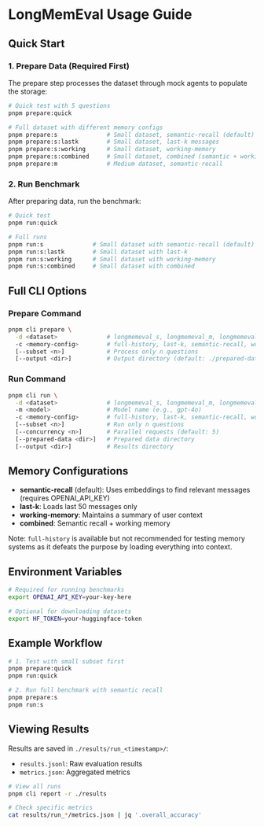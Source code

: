 # LongMemEval Usage Guide

## Quick Start

### 1. Prepare Data (Required First)

The prepare step processes the dataset through mock agents to populate the storage:

```bash
# Quick test with 5 questions
pnpm prepare:quick

# Full dataset with different memory configs
pnpm prepare:s              # Small dataset, semantic-recall (default)
pnpm prepare:s:lastk        # Small dataset, last-k messages
pnpm prepare:s:working      # Small dataset, working-memory
pnpm prepare:s:combined     # Small dataset, combined (semantic + working memory)
pnpm prepare:m              # Medium dataset, semantic-recall
```

### 2. Run Benchmark

After preparing data, run the benchmark:

```bash
# Quick test
pnpm run:quick

# Full runs
pnpm run:s              # Small dataset with semantic-recall (default)
pnpm run:s:lastk        # Small dataset with last-k
pnpm run:s:working      # Small dataset with working-memory
pnpm run:s:combined     # Small dataset with combined
```

## Full CLI Options

### Prepare Command

```bash
pnpm cli prepare \
  -d <dataset>              # longmemeval_s, longmemeval_m, longmemeval_oracle
  -c <memory-config>        # full-history, last-k, semantic-recall, working-memory, combined
  [--subset <n>]            # Process only n questions
  [--output <dir>]          # Output directory (default: ./prepared-data)
```

### Run Command

```bash
pnpm cli run \
  -d <dataset>              # longmemeval_s, longmemeval_m, longmemeval_oracle
  -m <model>                # Model name (e.g., gpt-4o)
  -c <memory-config>        # full-history, last-k, semantic-recall, working-memory, combined
  [--subset <n>]            # Run only n questions
  [--concurrency <n>]       # Parallel requests (default: 5)
  [--prepared-data <dir>]   # Prepared data directory
  [--output <dir>]          # Results directory
```

## Memory Configurations

- **semantic-recall** (default): Uses embeddings to find relevant messages (requires OPENAI_API_KEY)
- **last-k**: Loads last 50 messages only
- **working-memory**: Maintains a summary of user context
- **combined**: Semantic recall + working memory

Note: `full-history` is available but not recommended for testing memory systems as it defeats the purpose by loading everything into context.

## Environment Variables

```bash
# Required for running benchmarks
export OPENAI_API_KEY=your-key-here

# Optional for downloading datasets
export HF_TOKEN=your-huggingface-token
```

## Example Workflow

```bash
# 1. Test with small subset first
pnpm prepare:quick
pnpm run:quick

# 2. Run full benchmark with semantic recall
pnpm prepare:s
pnpm run:s
```

## Viewing Results

Results are saved in `./results/run_<timestamp>/`:
- `results.jsonl`: Raw evaluation results
- `metrics.json`: Aggregated metrics

```bash
# View all runs
pnpm cli report -r ./results

# Check specific metrics
cat results/run_*/metrics.json | jq '.overall_accuracy'
```